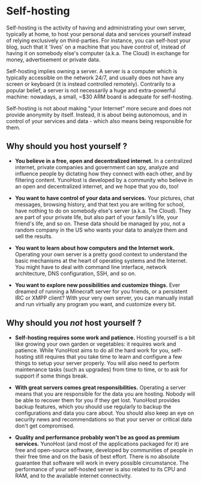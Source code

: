 # Self-hosting

Self-hosting is the activity of having and administrating your own server, typically at home, to host your personal data and services yourself instead of relying exclusively on third-parties. For instance, you can self-host your blog, such that it 'lives' on a machine that you have control of, instead of having it on somebody else's computer (a.k.a. The Cloud) in exchange for money, advertisement or private data.

Self-hosting implies owning a server. A server is a computer which is typically accessible on the network 24/7, and usually does not have any screen or keyboard (it is instead controlled remotely). Contrarily to a popular belief, a server is not necessarily a huge and extra-powerful machine: nowadays, a small, ~$30 ARM board is adequate for self-hosting.

Self-hosting is not about making "your Internet" more secure and does not provide anonymity by itself. Instead, it is about being autonomous, and in control of your services and data - which also means being responsible for them.

## Why should you host yourself ?

- **You believe in a free, open and decentralized internet.** In a centralized internet, private companies and government can spy, analyze and influence people by dictating how they connect with each other, and by filtering content. YunoHost is developed by a community who believe in an open and decentralized internet, and we hope that you do, too!

- **You want to have control of your data and services.** Your pictures, chat messages, browsing history, and that text you are writing for school, have nothing to do on somebody else's server (a.k.a. The Cloud). They are part of your private life, but also part of your family's life, your friend's life, and so on. These data should be managed by *you*, not a random company in the US who wants your data to analyze them and sell the results.

- **You want to learn about how computers and the Internet work.** Operating your own server is a pretty good context to understand the basic mechanisms at the heart of operating systems and the Internet. You might have to deal with command line interface, network architecture, DNS configuration, SSH, and so on.

- **You want to explore new possibilities and customize things.** Ever dreamed of running a Minecraft server for you friends, or a persistent IRC or XMPP client? With your very own server, you can manually install and run virtually any program you want, and customize every bit.

## Why should you *not* host yourself ?

- **Self-hosting requires some work and patience.** Hosting yourself is a bit like growing your own garden or vegetables: it requires work and patience. While YunoHost aims to do all the hard work for you, self-hosting still requires that you take time to learn and configure a few things to setup your server properly. You will also need to perform maintenance tasks (such as upgrades) from time to time, or to ask for support if some things break.

- **With great servers comes great responsibilities.** Operating a server means that you are responsible for the data you are hosting. Nobody will be able to recover them for you if they get lost. YunoHost provides backup features, which you should use regularly to backup the configurations and data you care about. You should also keep an eye on security news and recommendations so that your server or critical data don't get compromised.

- **Quality and performance probably won't be as good as premium services.** YunoHost (and most of the applications packaged for it) are free and open-source software, developed by communities of people in their free time and on the basis of best effort. There is no absolute guarantee that software will work in every possible circumstance. The performance of your self-hosted server is also related to its CPU and RAM, and to the available internet connectivity.
